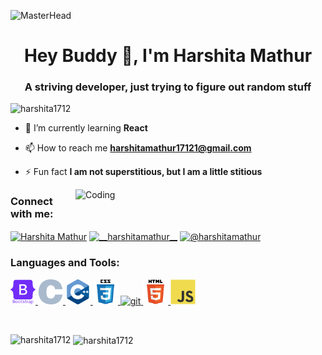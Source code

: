 ![MasterHead](https://media-exp1.licdn.com/dms/image/C4E16AQGOC1r6X_PuNQ/profile-displaybackgroundimage-shrink_200_800/0/1616490209600?e=1622073600&v=beta&t=l8-jaekidXvA6BztHqoSapuPcmn3zypAcb4UtF0ZAuk)

<h1 align="center">Hey Buddy 👋, I'm Harshita Mathur</h1>
<h3 align="center">A striving developer, just trying to figure out random stuff</h3>

<p align="left"> <img src="https://komarev.com/ghpvc/?username=harshita1712&label=Profile%20views&color=0e75b6&style=flat" alt="harshita1712" /> </p>

- 🌱 I’m currently learning **React**

- 📫 How to reach me **harshitamathur17121@gmail.com**

- ⚡ Fun fact **I am not superstitious, but I am a little stitious**


<img align="right" alt="Coding" width="400" src="https://vladocar.github.io/Basic.css/img/grid.svg">

<!-- BLOG-POST-LIST:START -->
<!-- BLOG-POST-LIST:END -->

<h3 align="left">Connect with me:</h3>
<p align="left">
<a href="https://www.linkedin.com/in/harshita-mathur-41ba1319a/" target="blank"><img align="center" src="https://cdn.jsdelivr.net/npm/simple-icons@3.0.1/icons/linkedin.svg" alt="Harshita Mathur" height="30" width="40" /></a>
<a href="https://instagram.com/__harshitamathur__" target="blank"><img align="center" src="https://cdn.jsdelivr.net/npm/simple-icons@3.0.1/icons/instagram.svg" alt="__harshitamathur__" height="30" width="40" /></a>
<a href="https://medium.com/@harshitamathur" target="blank"><img align="center" src="https://cdn.jsdelivr.net/npm/simple-icons@3.0.1/icons/medium.svg" alt="@harshitamathur" height="30" width="40" /></a>
</p>

<h3 align="left">Languages and Tools:</h3>
<p align="left"> <a href="https://getbootstrap.com" target="_blank"> <img src="https://raw.githubusercontent.com/devicons/devicon/master/icons/bootstrap/bootstrap-plain-wordmark.svg" alt="bootstrap" width="40" height="40"/> </a> <a href="https://www.cprogramming.com/" target="_blank"> <img src="https://raw.githubusercontent.com/devicons/devicon/master/icons/c/c-original.svg" alt="c" width="40" height="40"/> </a> <a href="https://www.w3schools.com/cpp/" target="_blank"> <img src="https://raw.githubusercontent.com/devicons/devicon/master/icons/cplusplus/cplusplus-original.svg" alt="cplusplus" width="40" height="40"/> </a> <a href="https://www.w3schools.com/css/" target="_blank"> <img src="https://raw.githubusercontent.com/devicons/devicon/master/icons/css3/css3-original-wordmark.svg" alt="css3" width="40" height="40"/> </a> <a href="https://git-scm.com/" target="_blank"> <img src="https://www.vectorlogo.zone/logos/git-scm/git-scm-icon.svg" alt="git" width="40" height="40"/> </a> <a href="https://www.w3.org/html/" target="_blank"> <img src="https://raw.githubusercontent.com/devicons/devicon/master/icons/html5/html5-original-wordmark.svg" alt="html5" width="40" height="40"/> </a> <a href="https://developer.mozilla.org/en-US/docs/Web/JavaScript" target="_blank"> <img src="https://raw.githubusercontent.com/devicons/devicon/master/icons/javascript/javascript-original.svg" alt="javascript" width="40" height="40"/> </a> </p>

<br>
<p><img align="left" src="https://github-readme-stats.vercel.app/api/top-langs?username=harshita1712&show_icons=true&locale=en&layout=compact" alt="harshita1712" /></p>

<p>&nbsp;<img align="center" src="https://github-readme-stats.vercel.app/api?username=harshita1712&show_icons=true&locale=en" alt="harshita1712" /></p>


